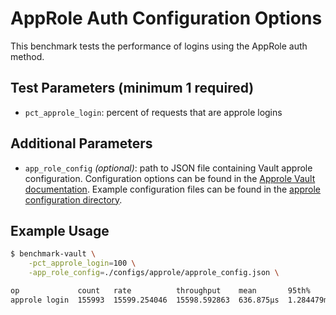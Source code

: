 # AppRole Auth Configuration Options

This benchmark tests the performance of logins using the AppRole auth method.

## Test Parameters (minimum 1 required)

- `pct_approle_login`: percent of requests that are approle logins

## Additional Parameters

- `app_role_config` _(optional)_: path to JSON file containing Vault approle configuration.  Configuration options can be found in the [Approle Vault documentation](https://developer.hashicorp.com/vault/docs/auth/approle#configuration).  Example configuration files can be found in the [approle configuration directory](/configs/approle/).

## Example Usage

```bash
$ benchmark-vault \
    -pct_approle_login=100 \
    -app_role_config=./configs/approle/approle_config.json \

op             count   rate          throughput    mean       95th%       99th%       successRatio
approle login  155993  15599.254046  15598.592863  636.875µs  1.284479ms  1.963564ms  100.00%
```
